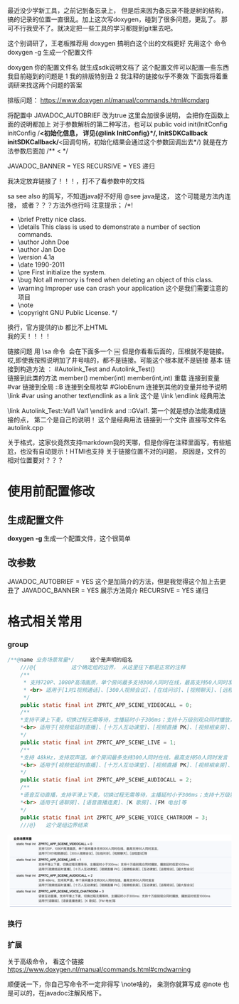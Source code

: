 最近没少学新工具，之前记到备忘录上， 但是后来因为备忘录不能是树的结构，搞的记录的位置一直很乱。加上这次写doxygen，碰到了很多问题，更乱了。 那可不行我受不了。就决定把一些工具的学习都提到git里去吧。

这个别调研了，王老板推荐用  doxygen   搞明白这个出的文档更好
先用这个 命令
 doxygen -g <config-file> 生成一个配置文件

 doxygen 你的配置文件名  就生成sdk说明文档了
这个配置文件可以配置一些东西
我目前碰到的问题是
1 我的排版特别丑
2 我注释的链接似乎不奏效
下面我将着重调研来找这两个问题的答案

排版问题：
https://www.doxygen.nl/manual/commands.html#cmdarg

将配置中   JAVADOC_AUTOBRIEF  改为true 
这里会加很多说明， 会把你在函数上面的说明都加上
对于参数解析的第二种写法，也可以
public void init(InitConfig initConfig /**<初始化信息， 详见{@link InitConfig}*/, InitSDKCallback initSDKCallback/**<回调句柄，初始化结果会通过这个参数回调出去*/)
就是在方法参数后面加  /** < */

JAVADOC_BANNER = YES
RECURSIVE = YES  递归

我决定放弃链接了！！！，打不了看参数中的文档

sa   see also 的简写，不知道java好不好用
@see  java是这， 这个可能是方法内连接， 或者？？？方法外也行吗
注意提示；
/*! 
 *  \brief     Pretty nice class.
 *  \details   This class is used to demonstrate a number of section commands.
 *  \author    John Doe
 *  \author    Jan Doe
 *  \version   4.1a
 *  \date      1990-2011
 *  \pre       First initialize the system.
 *  \bug       Not all memory is freed when deleting an object of this class.
 *  \warning   Improper use can crash your application   这个是我们需要注意的项目
* \note
 *  \copyright GNU Public License.
 */

换行，官方提供的\b 都比不上HTML <br> 我的天！！！！

链接问题
用  \sa 命令  会在下面多一个
￼
但是你看看后面的，压根就不是链接。哎,即使我按照说明加了井号啥的，都不是链接。可能这个根本就不是链接
基本
链接到构造方法 ： #Autolink_Test and Autolink_Test()  
链接到此类的方法  member()     member(int)   member(int,int)  重载
连接到变量   #var
链接到全局   ::B
连接到全局枚举   #GlobEnum
连接到其他的变量并给予说明  \link #var using another text\endlink as a link     这个是 \link    \endlink 经典用法

\link Autolink_Test::Val1 Val1 \endlink and ::GVal1.     第一个就是想办法能凑成链接的点， 第二个是自己的说明！  这个是经典用法
链接到一个文件  直接写文件名    autolink.cpp


关于格式，这家伙竟然支持markdown我的天哪，但是你得在注释里面写，有些尴尬，也没有自动提示！HTMl也支持
关于链接位置不对的问题， 原因是，文件的相对位置要对？？？

# 使用前配置修改
## 生成配置文件
**doxygen -g <config-file>** 生成一个配置文件，这个很简单
## 改参数
JAVADOC_AUTOBRIEF  = YES 这个是加简介的方法，但是我觉得这个加上去更丑了
JAVADOC_BANNER = YES  展示方法简介
RECURSIVE = YES  递归

# 格式相关常用
### group
```java
/**@name 业务场景常量*/     这个是声明的组名
    ///@{           这个确定组的边界， 从这里往下都是正常的注释
    /**
     * 支持720P、1080P高清画质，单个房间最多支持300人同时在线，最高支持50人同时发言,
     * <br> 适用于[1对1视频通话]、[300人视频会议]、[在线问诊]、[视频聊天]、[远程面试]等
     */
    public static final int ZPRTC_APP_SCENE_VIDEOCALL = 0;
    /**
    *支持平滑上下麦，切换过程无需等待，主播延时小于300ms；支持十万级别观众同时播放，播放延时低至1000ms
    *<br> 适用于[视频低延时直播]、[十万人互动课堂]、[视频直播 PK]、[视频相亲房]、[互动课堂]、[远程培训]、[超大型会议]
    */
    public static final int ZPRTC_APP_SCENE_LIVE = 1;
    /**
    *支持 48kHz，支持双声道。单个房间最多支持300人同时在线，最高支持50人同时发言
    *<br> 适用于[视频低延时直播]、[十万人互动课堂]、[视频直播 PK]、[视频相亲房]、[互动课堂]、[远程培训]、[超大型会议]
    */
    public static final int ZPRTC_APP_SCENE_AUDIOCALL = 2;
    /**
    *语音互动直播，支持平滑上下麦，切换过程无需等待，主播延时小于300ms；支持十万级别观众同时播放，播放延时低至1000ms
    *<br> 适用于[语聊房]、[语音直播连麦]、[K 歌房]、[FM 电台]等
    */
    public static final int ZPRTC_APP_SCENE_VOICE_CHATROOM = 3;
    ///@}   这个是组边界结束
```

![Snipaste_2022-02-23_14-42-29](/assets/Snipaste_2022-02-23_14-42-29.png)
### 换行

### 扩展
关于高级命令， 看这个链接
https://www.doxygen.nl/manual/commands.html#cmdwarning

顺便说一下，你自己写命令不一定非得写 \note啥的， 亲测你就算写成 @note 也是可以的，在javadoc注解风格下。